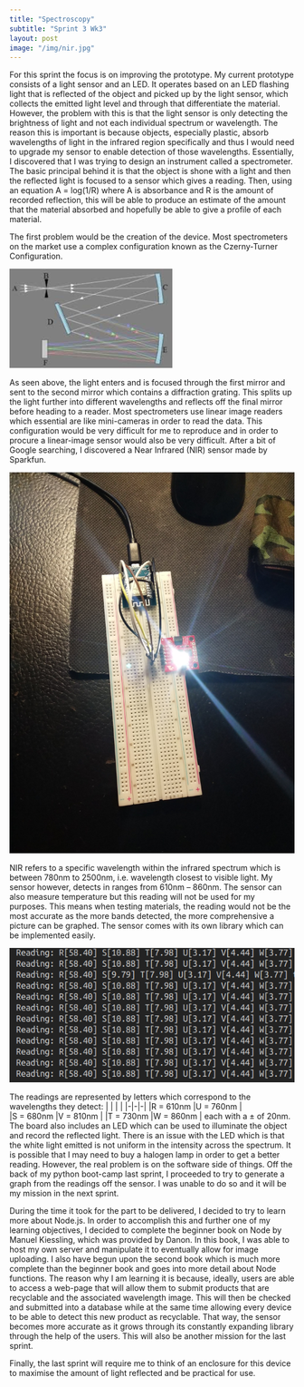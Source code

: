 ```yaml
---
title: "Spectroscopy"
subtitle: "Sprint 3 Wk3"
layout: post
image: "/img/nir.jpg"
---
```


For this sprint the focus is on improving the prototype. My current prototype consists of a light sensor and an LED. It operates based on an LED flashing light that is reflected of the object and picked up by the light sensor, which collects the emitted light level and through that differentiate the  material. However, the problem with this is that the light sensor is only detecting the brightness of light and not each individual spectrum or wavelength. The reason this is important is because objects, especially plastic, absorb wavelengths of light in the infrared region specifically and thus I would need to upgrade my sensor to enable detection of those wavelengths. Essentially, I discovered that I was trying to design an instrument called a spectrometer. The basic principal behind it is that the object is shone with a light and then the reflected light is focused to a sensor which gives a reading. Then, using an equation A = log(1/R) where A is absorbance and R is the amount of recorded reflection, this will be able to produce an estimate of the amount that the material absorbed and hopefully be able to give a profile of each material. 

The first problem would be the creation of the device. Most spectrometers on the market use a complex configuration known as the Czerny-Turner Configuration. 

![Layout](/img/diagram.jpeg)

As seen above, the light enters and is focused through the first mirror and sent to the second mirror which contains a diffraction grating. This splits up the light further into different wavelengths and reflects off the final mirror before heading to a reader. Most spectrometers use linear image readers which essential are like mini-cameras in order to read the data. This configuration would be very difficult for me to reproduce and in order to procure a linear-image sensor would also be very difficult. After a bit of Google searching, I discovered a Near Infrared (NIR) sensor made by Sparkfun.

![NIR Sensor](/img/nir.jpg)

NIR refers to a specific wavelength within the infrared spectrum which is between 780nm to 2500nm, i.e. wavelength closest to visible light. My sensor however, detects in ranges from 610nm – 860nm. The sensor can also measure temperature but this reading will not be used for my purposes. This means when testing materials, the reading would not be the most accurate as the more bands detected, the more comprehensive a picture can be graphed. The sensor comes with its own library which can be implemented easily. 

![Readings](/img/reading.png)

The readings are represented by letters which correspond to the wavelengths they detect:
| | | |
|-|-|-|
|R = 610nm |U = 760nm |          
|S = 680nm |V = 810nm |
|T = 730nm |W = 860nm |
each with a ± of 20nm. The board also includes an LED which can be used to illuminate the object and record the reflected light. There is an issue with the LED which is that the white light emitted is not uniform in the intensity across the spectrum. It is possible that I may need to buy a halogen lamp in order to get a better reading. However, the real problem is on the software side of things. Off the back of my python boot-camp last sprint, I proceeded to try to generate a graph from the readings off the sensor. I was unable to do so and it will be my mission in the next sprint. 

During the time it took for the part to be delivered, I decided to try to learn more about Node.js. In order to accomplish this and further one of my learning objectives, I decided to complete the beginner book on Node by Manuel Kiessling, which was provided by Danon. In this book, I was able to host my own server and manipulate it to eventually allow for image uploading. I also have begun upon the second book which is much more complete than the beginner book and goes into more detail about Node functions. The reason why I am learning it is because, ideally, users are able to access a web-page that will allow them to submit products that are recyclable and the associated wavelength image. This will then be checked and submitted into a database while at the same time allowing every device to be able to detect this new product as recyclable. That way, the sensor becomes more accurate as it grows through its constantly expanding library through the help of the users. This will also be another mission for the last sprint. 

Finally, the last sprint will require me to think of an enclosure for this device to maximise the amount of light reflected and be practical for use.

